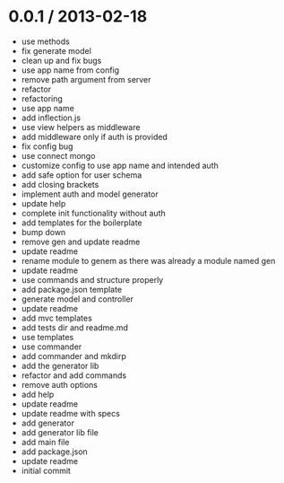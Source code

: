 
0.0.1 / 2013-02-18 
==================

  * use methods
  * fix generate model
  * clean up and fix bugs
  * use app name from config
  * remove path argument from server
  * refactor
  * refactoring
  * use app name
  * add inflection.js
  * use view helpers as middleware
  * add middleware only if auth is provided
  * fix config bug
  * use connect mongo
  * customize config to use app name and intended auth
  * add safe option for user schema
  * add closing brackets
  * implement auth and model generator
  * update help
  * complete init functionality without auth
  * add templates for the boilerplate
  * bump down
  * remove gen and update readme
  * update readme
  * rename module to genem as there was already a module named gen
  * update readme
  * use commands and structure properly
  * add package.json template
  * generate model and controller
  * update readme
  * add mvc templates
  * add tests dir and readme.md
  * use templates
  * use commander
  * add commander and mkdirp
  * add the generator lib
  * refactor and add commands
  * remove auth options
  * add help
  * update readme
  * update readme with specs
  * add generator
  * add generator lib file
  * add main file
  * add package.json
  * update readme
  * initial commit

